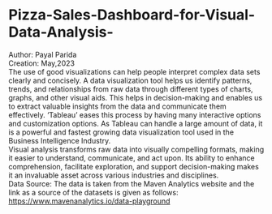 # Pizza-Sales-Dashboard-for-Visual-Data-Analysis-
Author: Payal Parida
<br>
Creation: May,2023
<br>
The use of good visualizations can help people interpret complex data sets clearly and concisely. A data visualization tool helps us identify patterns, trends, and relationships from raw data through different types of charts, graphs, and other visual aids. This helps in decision-making and enables us to extract valuable insights from the data and communicate them effectively. ‘Tableau’ eases this process by having many interactive options and customization options. As Tableau can handle a large amount of data, it is a powerful and fastest growing data visualization tool used in the Business Intelligence Industry.
<br>
Visual analysis transforms raw data into visually compelling formats, making it easier to understand, communicate, and act upon. Its ability to enhance comprehension, facilitate exploration, and support decision-making makes it an invaluable asset across various industries and disciplines.
<br>
Data Source: The data is taken from the Maven Analytics website and the link as a source of the datasets is given as follows: https://www.mavenanalytics.io/data-playground
